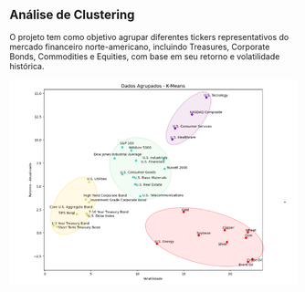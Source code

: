 ## Análise de Clustering
O projeto tem como objetivo agrupar diferentes tickers representativos do mercado financeiro norte-americano, incluindo Treasures, Corporate Bonds, Commodities e Equities, com base em seu retorno e volatilidade histórica.

![Clusters](https://github.com/emanuelprd/Data-Science/blob/main/cluster.png)

